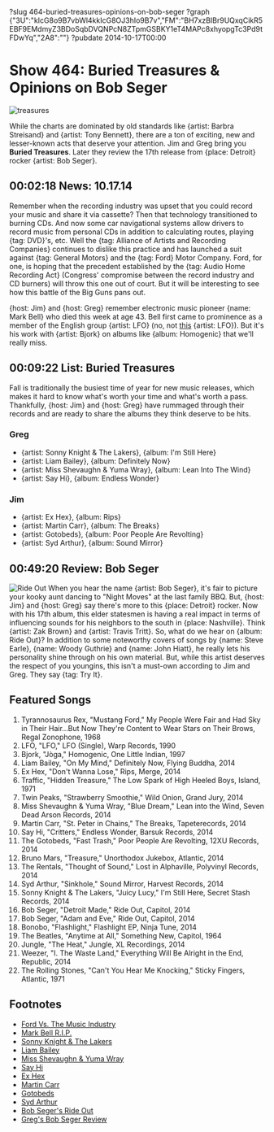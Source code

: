 ?slug 464-buried-treasures-opinions-on-bob-seger
?graph {"3U":"kIcG8o9B7vbWl4kkIcG8OJ3hIo9B7v","FM":"BH7xzBIBr9UQxqCikR5EBF9EMdmyZ3BDoSqbDVQNPcN8ZTpmGSBKY1eT4MAPc8xhyopgTc3Pd9tFDwYq","2A8":""}
?pubdate 2014-10-17T00:00

# Show 464: Buried Treasures & Opinions on Bob Seger

![treasures](http://static.soundopinions.org/images/2014/buriedtreasures_web2.jpg)

While the charts are dominated by old standards like {artist: Barbra Streisand} and {artist: Tony Bennett}, there are a ton of exciting, new and lesser-known acts that deserve your attention. Jim and Greg bring you **Buried Treasures**. Later they review the 17th release from {place: Detroit} rocker {artist: Bob Seger}.


## 00:02:18 News: 10.17.14
Remember when the recording industry was upset that you could record your music and share it via cassette? Then that technology transitioned to burning CDs. And now some car navigational systems allow drivers to record music from personal CDs in addition to calculating routes, playing {tag: DVD}'s, etc. Well the {tag: Alliance of Artists and Recording Companies} continues to dislike this practice and has launched a suit against {tag: General Motors} and the {tag: Ford} Motor Company. Ford, for one, is hoping that the precedent established by the {tag: Audio Home Recording Act} (Congress' compromise between the record industry and CD burners) will throw this one out of court. But it will be interesting to see how this battle of the Big Guns pans out.

{host: Jim} and {host: Greg} remember electronic music pioneer {name: Mark Bell} who died this week at age 43. Bell first came to prominence as a member of the English group {artist: LFO} (no, not [this](http://www.vox.com/2014/8/19/6030981/lfos-summer-girls-annotated) {artist: LFO}). But it's his work with {artist: Bjork} on albums like {album: Homogenic} that we'll really miss. 

## 00:09:22 List: Buried Treasures
Fall is traditionally the busiest time of year for new music releases, which makes it hard to know what's worth your time and what's worth a pass. Thankfully, {host: Jim} and {host: Greg} have rummaged through their records and are ready to share the albums they think deserve to be hits. 

### Greg
- {artist: Sonny Knight & The Lakers}, {album: I'm Still Here}
- {artist: Liam Bailey}, {album: Definitely Now}
- {artist: Miss Shevaughn & Yuma Wray}, {album: Lean Into The Wind}
- {artist: Say Hi}, {album: Endless Wonder}

### Jim
- {artist: Ex Hex}, {album: Rips}
- {artist: Martin Carr}, {album: The Breaks}
- {artist: Gotobeds}, {album: Poor People Are Revolting}
- {artist: Syd Arthur}, {album: Sound Mirror}

## 00:49:20 Review: Bob Seger
![Ride Out](http://is2.mzstatic.com/image/thumb/Music4/v4/df/b7/77/dfb77706-fcda-d1ac-bedc-46ccd2011f44/source/600x600bb.jpg "26211744/914088618")
When you hear the name {artist: Bob Seger}, it's fair to picture your kooky aunt dancing to "Night Moves" at the last family BBQ. But, {host: Jim} and {host: Greg} say there's more to this {place: Detroit} rocker. Now with his 17th album, this elder statesmen is having a real impact in terms of influencing sounds for his neighbors to the south in {place: Nashville}. Think {artist: Zak Brown} and {artist: Travis Tritt}. So, what do we hear on {album: Ride Out}? In addition to some noteworthy covers of songs by {name: Steve Earle}, {name: Woody Guthrie} and {name: John Hiatt}, he really lets his personality shine through on his own material. But, while this artist deserves the respect of you youngins, this isn't a must-own according to Jim and Greg. They say {tag: Try It}. 

## Featured Songs

1. Tyrannosaurus Rex, "Mustang Ford," My People Were Fair and Had Sky in Their Hair…But Now They're Content to Wear Stars on Their Brows, Regal Zonophone, 1968 
1. LFO, "LFO," LFO (Single), Warp Records, 1990 
1. Bjork, "Jòga," Homogenic, One Little Indian, 1997 
1. Liam Bailey, "On My Mind," Definitely Now, Flying Buddha, 2014 
1. Ex Hex, "Don't Wanna Lose," Rips, Merge, 2014 
1. Traffic, "Hidden Treasure," The Low Spark of High Heeled Boys, Island, 1971 
1. Twin Peaks, "Strawberry Smoothie," Wild Onion, Grand Jury, 2014 
1. Miss Shevaughn & Yuma Wray, "Blue Dream," Lean into the Wind, Seven Dead Arson Records, 2014 
1. Martin Carr, "St. Peter in Chains," The Breaks, Tapeterecords, 2014 
1. Say Hi, "Critters," Endless Wonder, Barsuk Records, 2014 
1. The Gotobeds, "Fast Trash," Poor People Are Revolting, 12XU Records, 2014
1. Bruno Mars, "Treasure," Unorthodox Jukebox, Atlantic, 2014 
1. The Rentals, "Thought of Sound," Lost in Alphaville, Polyvinyl Records, 2014 
1. Syd Arthur, "Sinkhole," Sound Mirror, Harvest Records, 2014 
1. Sonny Knight & The Lakers, "Juicy Lucy," I'm Still Here, Secret Stash Records, 2014 
1. Bob Seger, "Detroit Made," Ride Out, Capitol, 2014 
1. Bob Seger, "Adam and Eve," Ride Out, Capitol, 2014 
1. Bonobo, "Flashlight," Flashlight EP, Ninja Tune, 2014 
1. The Beatles, "Anytime at All," Something New, Capitol, 1964 
1. Jungle, "The Heat," Jungle, XL Recordings, 2014 
1. Weezer, "I. The Waste Land," Everything Will Be Alright in the End, Republic, 2014 
1. The Rolling Stones, "Can't You Hear Me Knocking," Sticky Fingers, Atlantic, 1971 

## Footnotes
- [Ford Vs. The Music Industry](http://www.hollywoodreporter.com/thr-esq/ford-motor-company-aims-put-740409)
- [Mark Bell R.I.P.](http://www.bbc.com/news/entertainment-arts-29610663)
- [Sonny Knight & The Lakers](http://sonnyknight.com/)
- [Liam Bailey](http://liam-bailey.tumblr.com/)
- [Miss Shevaughn & Yuma Wray](http://www.missshevaughnyumawray.com/)
- [Say Hi](http://www.sayhitoyourmom.com/)
- [Ex Hex](http://www.exhexband.com/)
- [Martin Carr](http://martincarr.tumblr.com/)
- [Gotobeds](http://thegotobeds.bandcamp.com/)
- [Syd Arthur](http://sydarthur.co.uk/)
- [Bob Seger's Ride Out](http://www.bobseger.com/segers-new-album-ride-out-available-oct-14/)
- [Greg's Bob Seger Review](http://www.chicagotribune.com/entertainment/music/kot/ct-bob-seger-ride-out-review-20141010-column.html)
